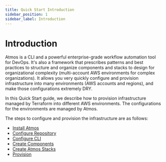 ```yaml
---
title: Quick Start Introduction
sidebar_position: 1
sidebar_label: Introduction
---
```


# Introduction

Atmos is a CLI and a powerful enterprise-grade workflow automation tool for DevOps. It's also a framework that prescribes patterns and best practices
to structure and organize components and stacks to design for organizational complexity (multi-account AWS environments for complex organizations). It
allows you very quickly configure and provision infrastructure into many environments (AWS accounts and regions), and make those configurations
extremely DRY.

In this Quick Start guide, we describe how to provision infrastructure managed by Terraform into different AWS environments.
The configurations for the environments are managed by Atmos.

The steps to configure and provision the infrastructure are as follows:

- [Install Atmos](/quick-start/install-atmos)
- [Configure Repository](/quick-start/configure-repository)
- [Configure CLI](/quick-start/configure-cli)
- [Create Components](/quick-start/create-components)
- [Create Atmos Stacks](/quick-start/create-atmos-stacks)
- [Provision](/quick-start/provision)
